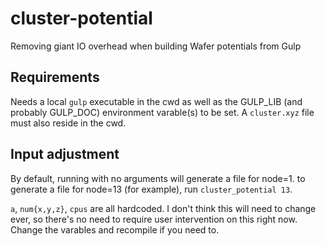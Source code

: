 # cluster-potential

Removing giant IO overhead when building Wafer potentials from Gulp

## Requirements

Needs a local `gulp` executable in the cwd as well as the GULP_LIB (and probably GULP_DOC) environment varable(s) to be set. 
A `cluster.xyz` file must also reside in the cwd.

## Input adjustment

By default, running with no arguments will generate a file for node=1. 
to generate a file for node=13 (for example), run `cluster_potential 13`.

`a`, `num{x,y,z}`, `cpus` are all hardcoded. 
I don't think this will need to change ever, so there's no need to require user intervention on this right now. 
Change the varables and recompile if you need to.

